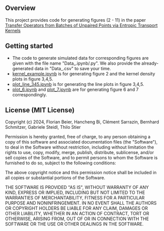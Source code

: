 ## Overview

This project provides code for generating figures (2 - 11) in the paper [Transfer Operators from Batches of Unpaired Points via Entropic Transport Kernels](https://arxiv.org/abs/2402.08425)

## Getting started
* The code to generate simulated data for corresponding figures are given with the file name "Data_.ipynb/.py". We also provide the already-generated data in "Data_.csv" to save your time.
* [kernel_example.ipynb](./kernel_example.ipynb) is for generating figure 2 and the kernel density plots in figure 3,4,5.
* [plot_line_345.ipynb](./plot_line_345.ipynb) is for generating the line plots in figure 3,4,5.
* [plot_6.ipynb](./plot_6.ipynb) and [plot_7.ipynb](./plot_7.ipynb) are for generating figure 6 and 7 correspondingly.

## License (MIT License)
Copyright (c) 2024, Florian Beier, Hancheng Bi, Clément Sarrazin, Bernhard Schmitzer, Gabriele Steidl, Thilo Stier

Permission is hereby granted, free of charge, to any person obtaining a copy
of this software and associated documentation files (the "Software"), to deal
in the Software without restriction, including without limitation the rights
to use, copy, modify, merge, publish, distribute, sublicense, and/or sell
copies of the Software, and to permit persons to whom the Software is
furnished to do so, subject to the following conditions:

The above copyright notice and this permission notice shall be included in all
copies or substantial portions of the Software.

THE SOFTWARE IS PROVIDED "AS IS", WITHOUT WARRANTY OF ANY KIND, EXPRESS OR
IMPLIED, INCLUDING BUT NOT LIMITED TO THE WARRANTIES OF MERCHANTABILITY,
FITNESS FOR A PARTICULAR PURPOSE AND NONINFRINGEMENT. IN NO EVENT SHALL THE
AUTHORS OR COPYRIGHT HOLDERS BE LIABLE FOR ANY CLAIM, DAMAGES OR OTHER
LIABILITY, WHETHER IN AN ACTION OF CONTRACT, TORT OR OTHERWISE, ARISING FROM,
OUT OF OR IN CONNECTION WITH THE SOFTWARE OR THE USE OR OTHER DEALINGS IN THE
SOFTWARE.
